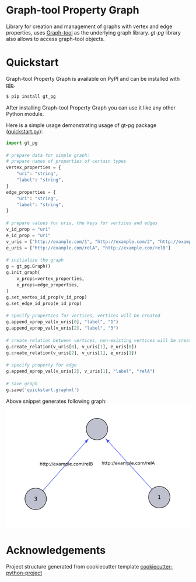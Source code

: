 # Graph-tool Property Graph

Library for creation and management of graphs with vertex and edge properties,
uses [Graph-tool](https://graph-tool.skewed.de/) as the underlying graph library.
_gt-pg_ library also allows to access graph-tool objects.

# Quickstart

Graph-tool Property Graph is available on PyPI and can be installed with
[pip](https://pip.pypa.io).

```bash
$ pip install gt_pg
```

After installing Graph-tool Property Graph you can use it like any other
Python module.

Here is a simple usage demonstrating usage of gt-pg package
([quickstart.py](examples/quickstart.py)):

```python
import gt_pg

# prepare data for simple graph:
# prepare names of properties of certain types
vertex_properties = {
    "uri": "string",
    "label": "string",
}
edge_properties = {
    "uri": "string",
    "label": "string",
}

# prepare values for uris, the keys for vertices and edges
v_id_prop = "uri"
e_id_prop = "uri"
v_uris = ["http://example.com/1", "http://example.com/2", "http://example.com/3"]
e_uris = ["http://example.com/relA", "http://example.com/relB"]

# initialize the graph
g = gt_pg.Graph()
g.init_graph(
    v_props=vertex_properties,
    e_props=edge_properties,
)
g.set_vertex_id_prop(v_id_prop)
g.set_edge_id_prop(e_id_prop)

# specify properties for vertices, vertices will be created
g.append_vprop_val(v_uris[0], "label", "1")
g.append_vprop_val(v_uris[2], "label", "3")

# create relation between vertices, non-existing vertices will be created
g.create_relation(v_uris[0], v_uris[1], e_uris[0])
g.create_relation(v_uris[2], v_uris[1], e_uris[1])

# specify property for edge
g.append_eprop_val(v_uris[2], v_uris[1], "label", "relA")

# save graph
g.save('quickstart.graphml')
```

Above snippet generates following graph:   
![result of quickstart.py](examples/quickstart.png)


# Acknowledgements
Project structure generated from cookiecutter template
[cookiecutter-python-project](https://github.com/claws/cookiecutter-python-project)
